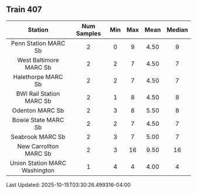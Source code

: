## Train 407

| Station | Num Samples | Min | Max | Mean | Median |
| :-----: | :---------: | :-: | :-: | :--: | :----: |
| Penn Station MARC Sb | 2 | 0 | 9 | 4.50 | 9 |
| West Baltimore MARC Sb | 2 | 2 | 7 | 4.50 | 7 |
| Halethorpe MARC Sb | 2 | 2 | 7 | 4.50 | 7 |
| BWI Rail Station MARC Sb | 2 | 1 | 8 | 4.50 | 8 |
| Odenton MARC Sb | 2 | 3 | 8 | 5.50 | 8 |
| Bowie State MARC Sb | 2 | 2 | 7 | 4.50 | 7 |
| Seabrook MARC Sb | 2 | 3 | 7 | 5.00 | 7 |
| New Carrollton MARC Sb | 2 | 3 | 16 | 9.50 | 16 |
| Union Station MARC Washington | 1 | 4 | 4 | 4.00 | 4 |


Last Updated: 2025-10-15T03:30:26.499316-04:00